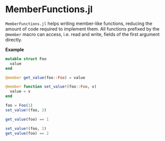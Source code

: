 # MemberFunctions.jl

`MemberFunctions.jl` helps writing member-like functions, reducing the amount of
code required to implement them. All functions prefixed by the `@member` macro
can access, i.e. read and write, fields of the first argument directly.

__Example__

```julia
mutable struct Foo
  value
end

@member get_value(foo::Foo) = value

@member function set_value!(foo::Foo, v)
  value = v
end

foo = Foo(1)
set_value!(foo, 2)

get_value(foo) == 1

set_value!(foo, 2)
get_value(foo) == 2
```
